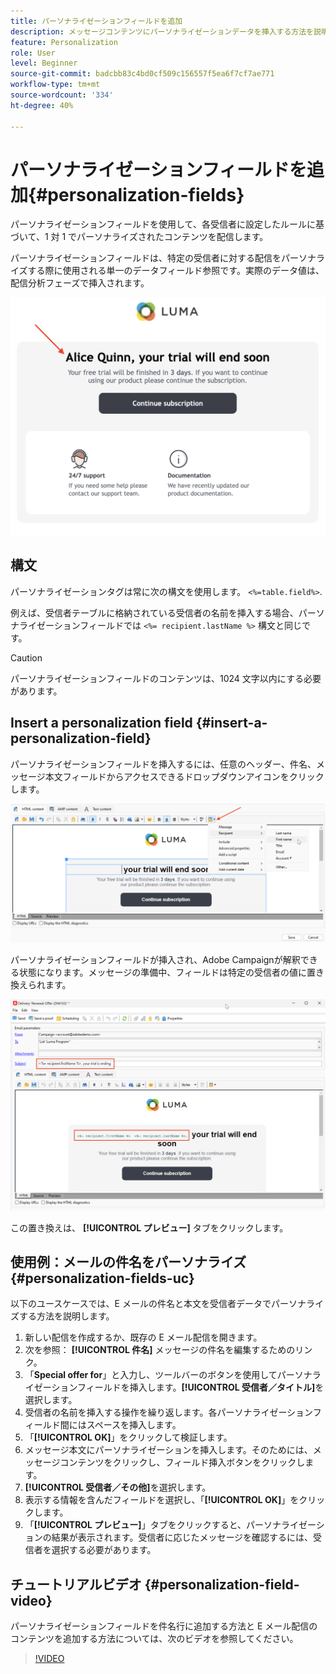 ```yaml
---
title: パーソナライゼーションフィールドを追加
description: メッセージコンテンツにパーソナライゼーションデータを挿入する方法を説明します
feature: Personalization
role: User
level: Beginner
source-git-commit: badcbb83c4bd0cf509c156557f5ea6f7cf7ae771
workflow-type: tm+mt
source-wordcount: '334'
ht-degree: 40%

---
```



# パーソナライゼーションフィールドを追加{#personalization-fields}

パーソナライゼーションフィールドを使用して、各受信者に設定したルールに基づいて、1 対 1 でパーソナライズされたコンテンツを配信します。

パーソナライゼーションフィールドは、特定の受信者に対する配信をパーソナライズする際に使用される単一のデータフィールド参照です。実際のデータ値は、配信分析フェーズで挿入されます。

![メッセージのパーソナライゼーションの例](assets/perso-name-sample.png)

## 構文

パーソナライゼーションタグは常に次の構文を使用します。 `<%=table.field%>`.

例えば、受信者テーブルに格納されている受信者の名前を挿入する場合、パーソナライゼーションフィールドでは `<%= recipient.lastName %>` 構文と同じです。

>[!CAUTION]
>
>パーソナライゼーションフィールドのコンテンツは、1024 文字以内にする必要があります。

## Insert a personalization field {#insert-a-personalization-field}

パーソナライゼーションフィールドを挿入するには、任意のヘッダー、件名、メッセージ本文フィールドからアクセスできるドロップダウンアイコンをクリックします。

![パーソナライゼーションフィールドを挿入](assets/perso-field-insert.png)

パーソナライゼーションフィールドが挿入され、Adobe Campaignが解釈できる状態になります。メッセージの準備中、フィールドは特定の受信者の値に置き換えられます。

![メールのパーソナライゼーションフィールド](assets/perso-fields-in-msg.png)

この置き換えは、 **[!UICONTROL プレビュー]** タブをクリックします。

<!--Learn more about message preview in [this page]().-->

## 使用例：メールの件名をパーソナライズ {#personalization-fields-uc}

以下のユースケースでは、E メールの件名と本文を受信者データでパーソナライズする方法を説明します。

1. 新しい配信を作成するか、既存の E メール配信を開きます。
1. 次を参照： **[!UICONTROL 件名]** メッセージの件名を編集するためのリンク。
1. 「**Special offer for**」と入力し、ツールバーのボタンを使用してパーソナライゼーションフィールドを挿入します。**[!UICONTROL 受信者／タイトル]**&#x200B;を選択します。
1. 受信者の名前を挿入する操作を繰り返します。各パーソナライゼーションフィールド間にはスペースを挿入します。
1. 「**[!UICONTROL OK]**」をクリックして検証します。
1. メッセージ本文にパーソナライゼーションを挿入します。そのためには、メッセージコンテンツをクリックし、フィールド挿入ボタンをクリックします。
1. **[!UICONTROL 受信者／その他]**&#x200B;を選択します。
1. 表示する情報を含んだフィールドを選択し、「**[!UICONTROL OK]**」をクリックします。
1. 「**[!UICONTROL プレビュー]**」タブをクリックすると、パーソナライゼーションの結果が表示されます。受信者に応じたメッセージを確認するには、受信者を選択する必要があります。



## チュートリアルビデオ {#personalization-field-video}

パーソナライゼーションフィールドを件名行に追加する方法と E メール配信のコンテンツを追加する方法については、次のビデオを参照してください。

>[!VIDEO](https://video.tv.adobe.com/v/24925?quality=12)

